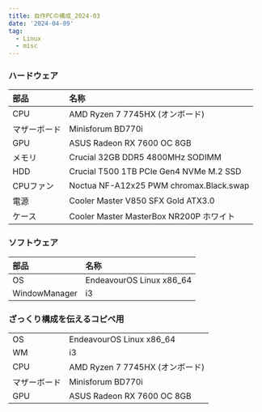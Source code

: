 ```yaml
---
title: 自作PCの構成_2024-03
date: '2024-04-09'
tag:
  - Linux
  - misc
---
```



### ハードウェア
| 部品　        | 名称                                         |
|:--------------|:---------------------------------------------|
| CPU    　     | AMD Ryzen 7 7745HX (オンボード)              |
| マザーボード  | Minisforum BD770i                            |
| GPU           | ASUS Radeon RX 7600 OC  8GB                  |
| メモリ        | Crucial 32GB DDR5 4800MHz SODIMM             |
| HDD           | Crucial T500 1TB PCIe Gen4 NVMe M.2 SSD      |
| CPUファン     | Noctua NF-A12x25 PWM chromax.Black.swap      |
| 電源          | Cooler Master V850 SFX Gold ATX3.0           |
| ケース        | Cooler Master MasterBox NR200P ホワイト      |


### ソフトウェア
| 部品　        | 名称                                         |
|:--------------|:---------------------------------------------|
| OS     　     | EndeavourOS Linux x86_64                     |
| WindowManager | i3                                           |


### ざっくり構成を伝えるコピペ用
|               |                                   |
|:--------------|:----------------------------------|
| OS     　     | EndeavourOS Linux x86_64          |
| WM            | i3                                |
| CPU    　     | AMD Ryzen 7 7745HX (オンボード)   |
| マザーボード  | Minisforum BD770i                 |
| GPU           | ASUS Radeon RX 7600 OC  8GB       |